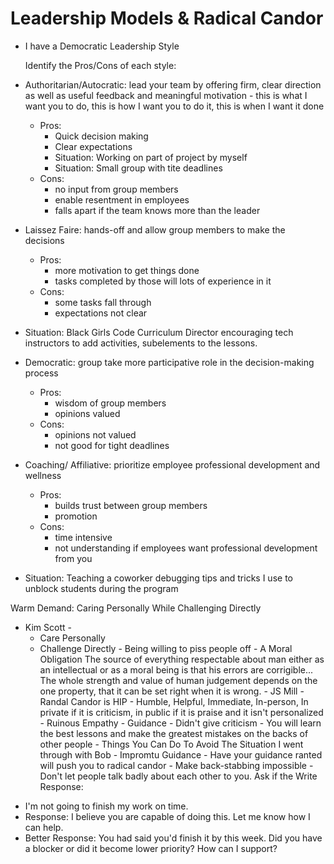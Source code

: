 # Leadership Models & Radical Candor

- I have a Democratic Leadership Style

  Identify the Pros/Cons of each style:

- Authoritarian/Autocratic: lead your team by offering firm, clear direction as well as useful feedback and meaningful motivation - this is what I want you to do, this is how I want you to do it, this is when I want it done

  - Pros:
    - Quick decision making
    - Clear expectations
    - Situation: Working on part of project by myself
    - Situation: Small group with tite deadlines
  - Cons:
    - no input from group members
    - enable resentment in employees
    - falls apart if the team knows more than the leader

- Laissez Faire: hands-off and allow group members to make the decisions

  - Pros:
    - more motivation to get things done
    - tasks completed by those will lots of experience in it
  - Cons:
    - some tasks fall through
    - expectations not clear

- Situation: Black Girls Code Curriculum Director encouraging tech instructors to add activities, subelements to the lessons.

- Democratic: group take more participative role in the decision-making process

  - Pros:
    - wisdom of group members
    - opinions valued
  - Cons:
    - opinions not valued
    - not good for tight deadlines

- Coaching/ Affiliative: prioritize employee professional development and wellness

  - Pros:
    - builds trust between group members
    - promotion
  - Cons:
    - time intensive
    - not understanding if employees want professional development from you

- Situation: Teaching a coworker debugging tips and tricks I use to unblock students during the program

Warm Demand: Caring Personally While Challenging Directly

- Kim Scott -
  - Care Personally
  - Challenge Directly - Being willing to piss people off - A Moral Obligation
    The source of everything respectable about man either as an intellectual or as a moral being is that his errors are corrigible... The whole strength and value of human judgement depends on the one property, that it can be set right when it is wrong. - JS Mill - Randal Candor is HIP - Humble, Helpful, Immediate, In-person, In private if it is criticism, in public if it is praise and it isn't personalized - Ruinous Empathy - Guidance - Didn't give criticism - You will learn the best lessons and make the greatest mistakes on the backs of other people - Things You Can Do To Avoid The Situation I went through with Bob - Impromtu Guidance - Have your guidance ranted will push you to radical candor - Make back-stabbing impossible - Don't let people talk badly about each other to you. Ask if the
    Write Response:

* I'm not going to finish my work on time.
* Response: I believe you are capable of doing this. Let me know how I can help.
* Better Response: You had said you'd finish it by this week. Did you have a blocker or did it become lower priority? How can I support?
